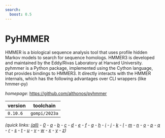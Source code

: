 ```yaml
---
search:
  boost: 0.5
---
```

# PyHMMER

HMMER is a biological sequence analysis tool that uses profile hidden Markov     models to search for sequence homologs. HMMER3 is developed and maintained by    the Eddy/Rivas Laboratory at Harvard University.  pyhmmer is a Python package, implemented using the Cython language, that         provides bindings to HMMER3. It directly interacts with the HMMER internals,     which has the following advantages over CLI wrappers (like hmmer-py)

*homepage*: <https://github.com/althonos/pyhmmer>

version | toolchain
--------|----------
``0.10.6`` | ``gompi/2023a``


*(quick links: [(all)](../index.md) - [0](../0/index.md) - [a](../a/index.md) - [b](../b/index.md) - [c](../c/index.md) - [d](../d/index.md) - [e](../e/index.md) - [f](../f/index.md) - [g](../g/index.md) - [h](../h/index.md) - [i](../i/index.md) - [j](../j/index.md) - [k](../k/index.md) - [l](../l/index.md) - [m](../m/index.md) - [n](../n/index.md) - [o](../o/index.md) - [p](../p/index.md) - [q](../q/index.md) - [r](../r/index.md) - [s](../s/index.md) - [t](../t/index.md) - [u](../u/index.md) - [v](../v/index.md) - [w](../w/index.md) - [x](../x/index.md) - [y](../y/index.md) - [z](../z/index.md))*

